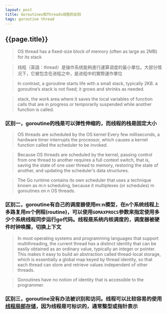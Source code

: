 ```yaml
---
layout: post
title: Goroutines和Threads线程的区别
tags: goroutine thread
---
```

## {{page.title}} ##
> OS thread has a ﬁxed-size block of memory (often as large as 2MB) for its stack

> 线程（英語：thread）是操作系统能夠進行運算调度的最小單位。大部分情况下，它被包含在进程之中，是进程中的實際運作單位

> In contrast, a goroutine starts life with a small stack, typically 2KB. a goroutine’s stack is not ﬁxed; it grows and shrinks as needed.

> stack, the work area where it saves the local variables of function calls that are in progress or temporarily suspended while another function is called.

### 区别一，goroutine的栈是可以弹性伸缩的，而线程的栈是固定大小

> OS threads are scheduled by the OS kernel
> Every few milliseconds, a hardware timer interrupts the processor, which causes a kernel function called the scheduler to be invoked.

> Because OS threads are scheduled by the kernel, passing control from one thread to another requires a full context switch, that is, saving the state of one user thread to memory, restoring the state of another, and updating the scheduler’s data structures.

> The Go runtime contains its own scheduler that uses a technique known as m:n scheduling, because it multiplexes (or schedules) m goroutines on n OS threads.

### 区别二，goroutine有自己的调度器使用m:n模型，在n个系统线程上多路复用m个例程(routine)，可以使用`GOMAXPROCS`参数来指定使用多少个系统线程同步运行go代码。线程是系统内核调度的，调度器被硬件时钟唤醒，切换上下文

> In most operating systems and programming languages that support multithreading, the current thread has a distinct identity that can be easily obtained as an ordinary value, typically an integer or pointer. This makes it easy to build an abstraction called thread-local storage, which is essentially a global map keyed by thread identity, so that each thread can store and retrieve values independent of other threads.

> Goroutines have no notion of identity that is accessible to the programmer.

### 区别三，goroutine没有办法被识别和访问。线程可以比较容易的使用[线程局部存储](https://zh.wikipedia.org/wiki/%E7%BA%BF%E7%A8%8B%E5%B1%80%E9%83%A8%E5%AD%98%E5%82%A8)，因为线程是可标识的，通常整型或指针表示